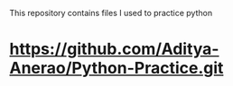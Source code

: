 This repository contains files I used to practice python
# https://github.com/Aditya-Anerao/Python-Practice.git 